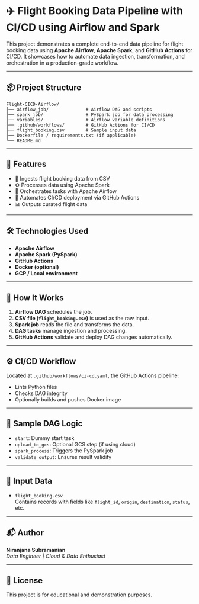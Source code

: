 # ✈️ Flight Booking Data Pipeline with CI/CD using Airflow and Spark

This project demonstrates a complete end-to-end data pipeline for flight booking data using **Apache Airflow**, **Apache Spark**, and **GitHub Actions** for CI/CD. It showcases how to automate data ingestion, transformation, and orchestration in a production-grade workflow.

---

## 📦 Project Structure

```
Flight-CICD-Airflow/
├── airflow_job/              # Airflow DAG and scripts
├── spark_job/                # PySpark job for data processing
├── variables/                # Airflow variable definitions
├── .github/workflows/        # GitHub Actions for CI/CD
├── flight_booking.csv        # Sample input data
├── Dockerfile / requirements.txt (if applicable)
└── README.md
```

---

## 🚀 Features

- 🛫 Ingests flight booking data from CSV
- ⚙️ Processes data using Apache Spark
- 📅 Orchestrates tasks with Apache Airflow
- 🔁 Automates CI/CD deployment via GitHub Actions
- 📊 Outputs curated flight data

---

## 🛠️ Technologies Used

- **Apache Airflow**
- **Apache Spark (PySpark)**
- **GitHub Actions**
- **Docker (optional)**
- **GCP / Local environment**

---

## 🔧 How It Works

1. **Airflow DAG** schedules the job.
2. **CSV file (`flight_booking.csv`)** is used as the raw input.
3. **Spark job** reads the file and transforms the data.
4. **DAG tasks** manage ingestion and processing.
5. **GitHub Actions** validate and deploy DAG changes automatically.

---

## ⚙️ CI/CD Workflow

Located at `.github/workflows/ci-cd.yaml`, the GitHub Actions pipeline:

- Lints Python files
- Checks DAG integrity
- Optionally builds and pushes Docker image

---

## 🧪 Sample DAG Logic

- `start`: Dummy start task
- `upload_to_gcs`: Optional GCS step (if using cloud)
- `spark_process`: Triggers the PySpark job
- `validate_output`: Ensures result validity

---

## 📂 Input Data

- `flight_booking.csv`  
  Contains records with fields like `flight_id`, `origin`, `destination`, `status`, etc.

---

## 📬 Author

**Niranjana Subramanian**  
_Data Engineer | Cloud & Data Enthusiast_

---

## 📝 License

This project is for educational and demonstration purposes.
